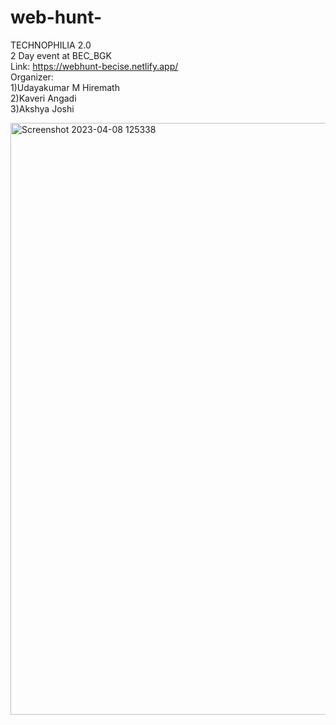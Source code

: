 # web-hunt-</br>
 TECHNOPHILIA 2.0 <br>
 2 Day event at BEC_BGK</br>
 Link: https://webhunt-becise.netlify.app/ </br>
 Organizer:</br>
 1)Udayakumar M Hiremath</br>
 2)Kaveri Angadi</br>
 3)Akshya Joshi</br>
 
<img width="947" alt="Screenshot 2023-04-08 125338" src="https://user-images.githubusercontent.com/67870825/230709353-bbae7d72-bde5-4c6e-b354-a3d8961d9f3a.png">
